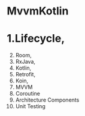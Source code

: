 # MvvmKotlin
# 1.Lifecycle,
2. Room,
3. RxJava,
4. Kotlin,
5. Retrofit,
6. Koin,
7. MVVM
8. Coroutine
9. Architecture Components
10. Unit Testing